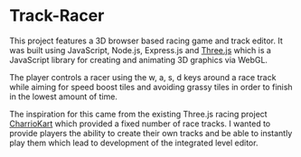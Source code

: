 # Track-Racer
This project features a 3D browser based racing game and track editor. It was built using JavaScript, Node.js, Express.js and <a href="https://threejs.org/">Three.js</a> which is a JavaScript library for creating and animating 3D graphics via WebGL.

The player controls a racer using the w, a, s, d keys around a race track while aiming for speed boost tiles and avoiding grassy tiles in order to finish in the lowest amount of time.

The inspiration for this came from the existing Three.js racing project <a href="https://github.com/thatshaman/CharrioKart">CharrioKart</a> which provided a fixed number of race tracks. I wanted to provide players the ability to create their own tracks and be able to instantly play them which lead to development of the integrated level editor.
